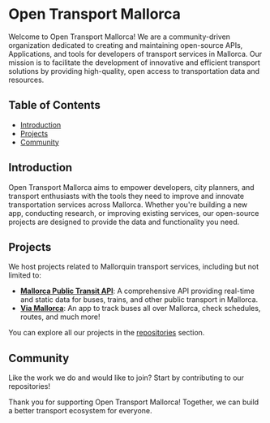 # Open Transport Mallorca

Welcome to Open Transport Mallorca! We are a community-driven organization dedicated to creating and maintaining open-source APIs, Applications, and tools for developers of transport services in Mallorca. Our mission is to facilitate the development of innovative and efficient transport solutions by providing high-quality, open access to transportation data and resources.

## Table of Contents

- [Introduction](#introduction)
- [Projects](#projects)
- [Community](#community)

## Introduction

Open Transport Mallorca aims to empower developers, city planners, and transport enthusiasts with the tools they need to improve and innovate transportation services across Mallorca. Whether you're building a new app, conducting research, or improving existing services, our open-source projects are designed to provide the data and functionality you need.

## Projects

We host projects related to Mallorquin transport services, including but not limited to:

- [**Mallorca Public Transit API**](https://github.com/open-transport-mallorca/mallorca_transit_services): A comprehensive API providing real-time and static data for buses, trains, and other public transport in Mallorca.
- [**Via Mallorca**](https://github.com/open-transport-mallorca/ViaMallorca): An app to track buses all over Mallorca, check schedules, routes, and much more!

You can explore all our projects in the [repositories](https://github.com/orgs/open-transport-mallorca/repositories) section.

## Community

Like the work we do and would like to join? Start by contributing to our repositories!

Thank you for supporting Open Transport Mallorca! Together, we can build a better transport ecosystem for everyone.
